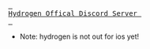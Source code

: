 [<kbd> <br> Hydrogen Offical Discord Server <br> </kbd>][Hydrogen]

[Hydrogen]: https://discord.com/invite/Hydrogen

- Note: hydrogen is not out for ios yet!

